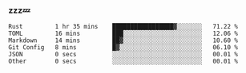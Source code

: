 ### zzz💤

<!--
**ArberSephirotheca/ArberSephirotheca** is a ✨ _special_ ✨ repository because its `README.md` (this file) appears on your GitHub profile.

Here are some ideas to get you started:

- 🌱 I’m currently learning Rust, Distributed System, and Database.
- 😄 Pronouns: He/Him
-->

<!--START_SECTION:waka-->

```text
Rust         1 hr 35 mins    █████████████████▓░░░░░░░   71.22 %
TOML         16 mins         ███░░░░░░░░░░░░░░░░░░░░░░   12.06 %
Markdown     14 mins         ██▓░░░░░░░░░░░░░░░░░░░░░░   10.60 %
Git Config   8 mins          █▓░░░░░░░░░░░░░░░░░░░░░░░   06.10 %
JSON         0 secs          ░░░░░░░░░░░░░░░░░░░░░░░░░   00.01 %
Other        0 secs          ░░░░░░░░░░░░░░░░░░░░░░░░░   00.01 %
```

<!--END_SECTION:waka-->
